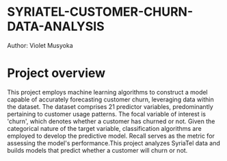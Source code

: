 # SYRIATEL-CUSTOMER-CHURN-DATA-ANALYSIS

Author:
Violet Musyoka

# Project overview
This project employs machine learning algorithms to construct a model capable of accurately forecasting customer churn, leveraging data within the dataset. The dataset comprises 21 predictor variables, predominantly pertaining to customer usage patterns. The focal variable of interest is 'churn', which denotes whether a customer has churned or not. Given the categorical nature of the target variable, classification algorithms are employed to develop the predictive model. Recall serves as the metric for assessing the model's performance.This project analyzes SyriaTel data and builds models that predict whether a customer will churn or not.
